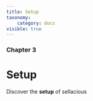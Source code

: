 ```yaml
---
title: Setup
taxonomy:
    category: docs
visible: true
---
```


### Chapter 3

# Setup

Discover the **setup** of sellacious 
